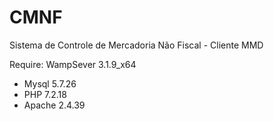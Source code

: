 # CMNF
 Sistema de Controle de Mercadoria Não Fiscal - Cliente MMD
 
 Require:
 WampSever 3.1.9_x64
 - Mysql 5.7.26
 - PHP 7.2.18
 - Apache 2.4.39
